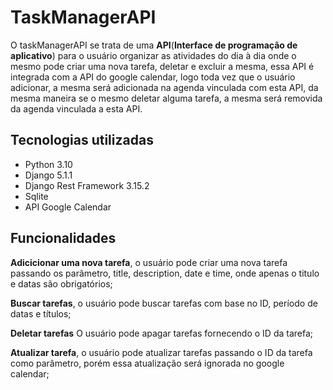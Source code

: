 # TaskManagerAPI

O taskManagerAPI se trata de uma **API**(**Interface de programação de aplicativo**) para o usuário organizar as atividades do dia à dia onde o mesmo pode criar uma nova tarefa, deletar e excluir a mesma, essa API é integrada com a API do google calendar, logo toda vez que o usuário adicionar, a mesma será adicionada na agenda vinculada com esta API, da mesma maneira se o mesmo deletar alguma tarefa, a mesma será removida da agenda vinculada a esta API.

## Tecnologias utilizadas

- Python 3.10
- Django 5.1.1
- Django Rest Framework 3.15.2
- Sqlite
- API Google Calendar

## Funcionalidades

**Adicicionar uma nova tarefa**, o usuário pode criar uma nova tarefa passando os parâmetro, title, description, date e time, onde apenas o titulo e datas são obrigatórios;

**Buscar tarefas**, o usuário pode buscar tarefas com base no ID, período de datas e títulos;

**Deletar tarefas** O usuário pode apagar tarefas fornecendo o ID da tarefa;

**Atualizar tarefa**, o usuário pode atualizar tarefas passando o ID da tarefa como parâmetro, porém essa atualização será ignorada no google calendar;
